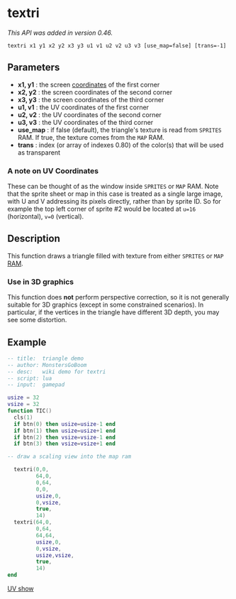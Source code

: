 # textri

_This API was added in version 0.46._

`textri x1 y1 x2 y2 x3 y3 u1 v1 u2 v2 u3 v3 [use_map=false] [trans=-1]`

## Parameters

* **x1, y1** : the screen [coordinates](coordinate) of the first corner
* **x2, y2** : the screen coordinates of the second corner
* **x3, y3** : the screen coordinates of the third corner
* **u1, v1** : the UV coordinates of the first corner
* **u2, v2** : the UV coordinates of the second corner
* **u3, v3** : the UV coordinates of the third corner
* **use_map** : if false (default), the triangle's texture is read from `SPRITES` RAM. If true, the texture comes from the `MAP` RAM.
* **trans** : index (or array of indexes 0.80) of the color(s) that will be used as transparent

### A note on UV Coordinates

These can be thought of as the window inside `SPRITES` or `MAP` RAM. Note that the sprite sheet or map in this case is treated as a single large image, with U and V addressing its pixels directly, rather than by sprite ID. So for example the top left corner of sprite #2 would be located at `u=16` (horizontal), `v=0` (vertical).


## Description

This function draws a triangle filled with texture from either `SPRITES` or `MAP` [RAM](ram).

### Use in 3D graphics

This function does **not** perform perspective correction, so it is not generally suitable for 3D graphics (except in some constrained scenarios). In particular, if the vertices in the triangle have different 3D depth, you may see some distortion.

## Example

``` lua
-- title:  triangle demo
-- author: MonstersGoBoom
-- desc:   wiki demo for textri
-- script: lua
-- input:  gamepad

usize = 32
vsize = 32
function TIC()
  cls(1)
  if btn(0) then usize=usize-1 end
  if btn(1) then usize=usize+1 end
  if btn(2) then vsize=vsize-1 end
  if btn(3) then vsize=vsize+1 end

-- draw a scaling view into the map ram

  textri(0,0,
         64,0,
         0,64,
         0,0,
         usize,0,
         0,vsize,
         true,
         14)
  textri(64,0,
         0,64,
         64,64,
         usize,0,
         0,vsize,
         usize,vsize,
         true,
         14)
end
```
[UV show](https://tic80.com/play?cart=554)